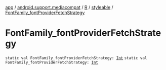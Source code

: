 [app](../../../index.md) / [android.support.mediacompat](../../index.md) / [R](../index.md) / [styleable](index.md) / [FontFamily_fontProviderFetchStrategy](./-font-family_font-provider-fetch-strategy.md)

# FontFamily_fontProviderFetchStrategy

`static val FontFamily_fontProviderFetchStrategy: `[`Int`](https://kotlinlang.org/api/latest/jvm/stdlib/kotlin/-int/index.html)
`static val FontFamily_fontProviderFetchStrategy: `[`Int`](https://kotlinlang.org/api/latest/jvm/stdlib/kotlin/-int/index.html)